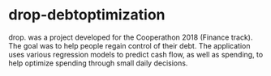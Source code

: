 # drop-debtoptimization
drop. was a project developed for the Cooperathon 2018 (Finance track). The goal was to help people regain control of their debt.
The application uses various regression models to predict cash flow, as well as spending, to help optimize spending through small daily decisions.
